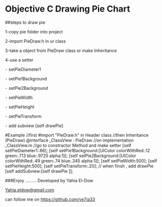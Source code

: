 # Objective C Drawing Pie Chart
##steps to  draw pie

1-copy pie folder into project 

2-import PieDraw.h in ur class 

3-take a object from PieDraw class or make Inheritance 

4-use a setter
		
⁃	setPieDiameter1

⁃	setPie1Background

⁃	setPie2Background

⁃	setPieWidth

⁃	setPieHeight

⁃	setPieTransform

⁃	add subview [self drawPie] 


#Example 
      	//first #import "PieDraw.h"  in Header class
      	//then Inheritance (PieDraw)
      	@interface _ClassView : PieDraw
      	//on implementation _ClassView.m 
      	//go to constractor Method and make setter 
      	[self setPieDiameter1:.66];
        [self setPie1Background:[UIColor colorWithRed:.12 green:.713 blue:.9725 alpha:1]];
        [self setPie2Background:[UIColor colorWithRed:.49 green:.74 blue:.345 alpha:1]];
        [self setPieWidth:500];
        [self setPieHeight:500];
        [self setPieTransform:.20];
      	// when finsh , add drawPie
        [self addSubview:[self drawPie ]];



	
	
###Enjoy .........
Developed by Yahia El-Dow

Yahia.eldow@gmail.com

can follow me on 
https://github.com/ye7ia33
